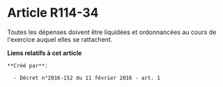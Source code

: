 # Article R114-34

Toutes les dépenses doivent être liquidées et ordonnancées au cours de l'exercice auquel elles se rattachent.

**Liens relatifs à cet article**

	**Créé par**:

	  - Décret n°2016-152 du 11 février 2016 - art. 1
